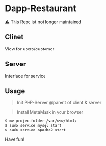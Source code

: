 # Dapp-Restaurant

:warning: This Repo ist not longer maintained

## Clinet

View for users/customer

## Server

Interface for service

## Usage

> Init PHP-Server @parent of client & server

> Install MetaMask in your browser

```bash
$ mv projectfolder /var/www/html/
$ sudo service mysql start
$ sudo service apache2 start
```

Have fun! 
